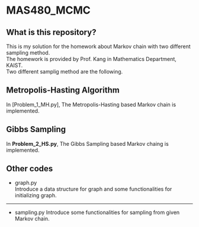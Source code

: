 # MAS480_MCMC
## What is this repository?
This is my solution for the homework about Markov chain with two different sampling method.  
The homework is provided by Prof. Kang in Mathematics Department, KAIST.  
Two different samplig method are the following.
## Metropolis-Hasting Algorithm
In [Problem_1_MH.py], The Metropolis-Hasting based Markov chain is implemented.
## Gibbs Sampling
In __Problem_2_HS.py__, The Gibbs Sampling based Markov chaing is implemented.
## Other codes
- graph.py  
Introduce a data structure for graph and some functionalities for initializing graph.
 ---
- sampling.py
Introduce some functionalities for sampling from given Markov chain.
